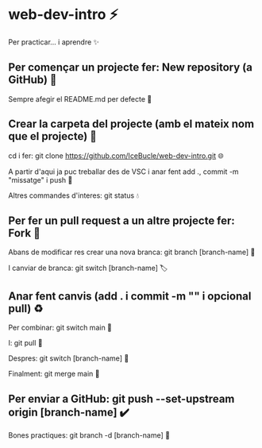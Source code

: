 # web-dev-intro :zap:

Per practicar... i aprendre :sparkles:

## Per començar un projecte fer: New repository (a GitHub) :pushpin:

Sempre afegir el README.md per defecte :memo:

## Crear la carpeta del projecte (amb el mateix nom que el projecte) :open_file_folder:

cd i fer: git clone https://github.com/IceBucle/web-dev-intro.git :globe_with_meridians:

A partir d'aqui ja puc treballar des de VSC i anar fent add ., commit -m "missatge" i push :penguin:

Altres commandes d'interes: git status	:droplet:

## Per fer un pull request a un altre projecte fer: Fork :trident:

Abans de modificar res crear una nova branca: git branch [branch-name] :rocket:

I canviar de branca: git switch [branch-name] :label:

## Anar fent canvis (add . i commit -m "" i opcional pull) :recycle:

Per combinar: git switch main :dizzy:

I: git pull :art:

Despres: git switch [branch-name] :scroll:

Finalment: git merge main :dna:

## Per enviar a GitHub: git push --set-upstream origin [branch-name] :heavy_check_mark:

Bones practiques: git branch -d [branch-name] :compass:
